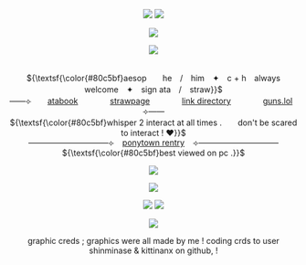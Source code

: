 <p align="center"> 
    <img src="https://files.catbox.moe/31g0r0.png"/>
  <img src="https://komarev.com/ghpvc/?username=aesvic&style=flat-square&color=80c5bf&label=𓈒+++"/>
<p align="center">
<img src="https://files.catbox.moe/4g2c3x.png"/>
</p>

<p align="center">
<img src="https://readme-typing-svg.demolab.com?font=Delicious+Handrawn&duration=2000&pause=1000&color=6ED7F6&center=true&width=435&lines=WHAT%E2%80%99S+THAT+PUPPET+BOY+%3F;%E2%80%9C+Don't+tell+me+what+to+do+.+%E2%80%9D;WHAT%E2%80%99S+THAT+PUPPET+BOY+%3F;%E2%80%9C+I'm+not+a+freak+like+you+.+%E2%80%9D;WHAT%E2%80%99S+THAT+PUPPET+BOY+%3F;I+CAN%E2%80%99T+HEAR+YOU+PUPPET+BOY+!;NOW%2C+DANCE%2C+DANCE%2C+DANCE+!"/>
</p>

<p align="center">
   <br> ${\textsf{\color{#80c5bf}aesop　　he　/　him　✦　c + h　always welcome　✦　sign ata　/　straw}}$ 
 <br>
  ——⟣　　<a href="https://medkit.atabook.org">atabook</a>　　　　<a href="https://aesvic.straw.page">strawpage</a>　　　　<a href="https://rentry.co/victor-grantz">link directory</a>　　　　<a href="https://guns.lol/exorspace">guns.lol</a>　　⟢——
     <br> ${\textsf{\color{#80c5bf}whisper 2 interact at all times .　　don't be scared to interact ! ♥}}$ 
 <br>
   ——————————⟣⠀ <a href="https://rentry.co/shadow-peach">ponytown rentry</a> ⠀⟢——————————
         <br> ${\textsf{\color{#80c5bf}best viewed on pc .}}$ 
 <br>
  </p>

<p align="center">
<img src="https://files.catbox.moe/u9jp17.png"/>
</p>


<p align="center">
<img src="https://files.catbox.moe/edgvvk.png"/>
</p>
<p align="center">
  <img src=https://spotify-github-profile.kittinanx.com/api/view?uid=h63e9eve7j8iinoi3disbnwky&cover_image=true&theme=novatorem&show_offline=false&background_color=725b73&interchange=false&bar_color=f9eed9&bar_color_cover=true)](https://spotify-github-profile.kittinanx.com/api/view?uid=h63e9eve7j8iinoi3disbnwky&redirect=true)>
<a href="https://github.com/shinminase/marquee/">
  <img src="images/svg/marquee.svg"></img>
</a>
  
<p align="center">
<img src="https://files.catbox.moe/edgvvk.png"/>
</p>

<p align="center">
graphic creds ; graphics were all made by me ! coding crds to user shinminase & kittinanx on github, !
</p>
